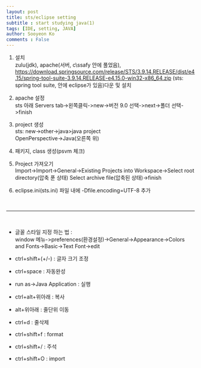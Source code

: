 ```yaml
---
layout: post
title: sts/eclipse setting
subtitle : start studying java(1)
tags: [IDE, setting, JAVA]
author: Sooyeon Ko
comments : False
---
```


1. 설치<br>
zulu(jdk), apache(서버, c\ssafy 안에 풀었음), 
https://download.springsource.com/release/STS/3.9.14.RELEASE/dist/e4.15/spring-tool-suite-3.9.14.RELEASE-e4.15.0-win32-x86_64.zip (sts: spring tool suite, 안에 eclipse가 있음)다운 및 설치

2. apache 설정<br>
sts 아래 Servers tab->왼쪽클릭->new->버전 9.0 선택->next->폴더 선택->finish

3. project 생성<br>
sts: new->other->java>java project<br>
OpenPerspective->Java(오른쪽 위)<br>

4. 패키지, class 생성(psvm 체크)

5. Project 가져오기<br>
Import->Import->General->Existing Projects into Workspace->Select root directory(압축 푼 상태) Select archive file(압축된 상태)->finish

6. eclipse.ini(sts.ini) 파일 내에 -Dfile.encoding=UTF-8 추가

<br>
<hr>
<br>

- 글꼴 스타일 지정 하는 법 : <br>window 메뉴->preferences(환경설정)->General->Appearance->Colors and Fonts->Basic->Text Font->edit

- ctrl+shift+(+/-) : 글자 크기 조정

- ctrl+space : 자동완성<br>
- run as->Java Application : 실행

- ctrl+alt+위아래 : 복사
- alt+위아래 : 줄단위 이동
- ctrl+d : 줄삭제
- ctrl+shift+f : format
- ctrl+shift+/ : 주석

- ctrl+shift+O : import
